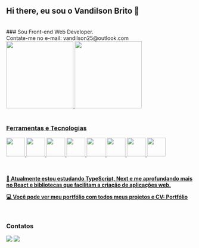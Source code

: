 ## Hi there, eu sou o Vandilson Brito 👋
<br>
### Sou Front-end Web Developer.
<br>
Contate-me no e-mail: vandilson25@outlook.com
<br>

<div>
<a href="https://github.com/vandilsonbrito">
<img loading="lazy" height="180em" src="https://github-readme-stats.vercel.app/api?username=vandilsonbrito&show_icons=true&theme=dracula&include_all_commits=true&count_private=true"/>
<img loading="lazy" height="180em" src="https://github-readme-stats.vercel.app/api/top-langs/?username=vandilsonbrito&layout=compact&langs_count=7&theme=dracula"/>
</div>

<br>

### Ferramentas e Tecnologias
<div>
        <img loading="lazy" src="https://cdn.jsdelivr.net/gh/devicons/devicon/icons/git/git-original-wordmark.svg" width= "50" height= "50" margin-left="10px"/>
        <img loading="lazy" src="https://cdn.jsdelivr.net/gh/devicons/devicon/icons/html5/html5-original.svg" width= "50" height= "50"/>   
        <img loading="lazy" src="https://cdn.jsdelivr.net/gh/devicons/devicon/icons/css3/css3-original.svg" width= "50" height= "50" margin-left="10px"/>
        <img src="https://cdn.jsdelivr.net/gh/devicons/devicon@latest/icons/tailwindcss/tailwindcss-original.svg" width= "50" height= "50" margin-left="10px"/>
        <img loading="lazy" src="https://cdn.jsdelivr.net/gh/devicons/devicon/icons/javascript/javascript-original.svg" width= "50" height= "50" margin-left="10px"/>   
        <img loading="lazy" src="https://cdn.jsdelivr.net/gh/devicons/devicon/icons/react/react-original-wordmark.svg" width= "50" height= "50" margin-left="10px"/> 
        <img src="https://cdn.jsdelivr.net/gh/devicons/devicon@latest/icons/typescript/typescript-original.svg" width= "50" height= "50" margin-left="10px"/>
        <img src="https://cdn.jsdelivr.net/gh/devicons/devicon@latest/icons/nextjs/nextjs-original-wordmark.svg" width= "50" height= "50" margin-left="10px"/>
          
</div>

<br>
<br>

<strong>📗 Atualmente estou estudando TypeScript, Next e me aprofundando mais no React e bibliotecas que facilitam a criação de aplicações web.</strong>

<strong>💻 Você pode ver meu portfólio com todos meus projetos e CV:</i> [Portfólio](https://vandilson-portfolio.vercel.app/)</strong>

<br>

### Contatos

<div>
<a href="https://instagram.com/vanprogramadorweb" target="_blank"><img loading="lazy" src="https://img.shields.io/badge/-Instagram-%23E4405F?style=for-the-badge&logo=instagram&logoColor=white" target="_blank"></a>
<a href="https://www.linkedin.com/in/vandilson-brito-b791b3216" target="_blank"><img loading="lazy" src="https://img.shields.io/badge/-LinkedIn-%230077B5?style=for-the-badge&logo=linkedin&logoColor=white" target="_blank"></a>   
</div>
 <!--
**vandilsonbrito/vandilsonbrito** is a ✨ _special_ ✨ repository because its `README.md` (this file) appears on your GitHub profile.

Here are some ideas to get you started:

- 🔭 I’m currently working on ...
- 🌱 I’m currently learning ...
- 👯 I’m looking to collaborate on ...
- 🤔 I’m looking for help with ...
- 💬 Ask me about ...
- 📫 How to reach me: ...
- 😄 Pronouns: ...
- ⚡ Fun fact: ...
-->

